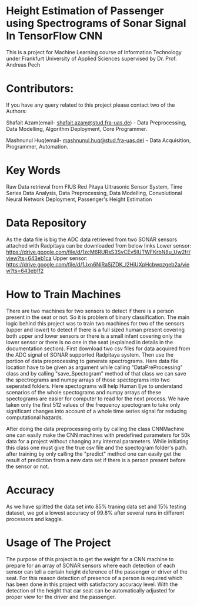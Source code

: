 # Height Estimation of Passenger using Spectrograms of Sonar Signal In TensorFlow CNN
This is a project for Machine Learning course of Information Technology under Frankfurt University of Applied Sciences supervised by Dr. Prof. Andreas Pech
# Contributors:
If you have any query related to this project please contact two of the Authors:

Shafait Azam(email- shafait.azam@stud.fra-uas.de) - Data Preprocessing, Data Modelling, Algorithm Deployment, Core Programmer.

Mashnunul Huq(email- mashnunul.huq@stud.fra-uas.de) - Data Acquisition, Programmer, Automation.
# Key Words
Raw Data retrieval from FIUS Red Pitaya Ultrasonic Sensor System, Time Series Data Analysis, Data Preprocessing, Data Modelling, Convolutional Neural Network Deployment, Passenger's Height Estimation
# Data Repository
As the data file is big the ADC data retrieved from two SONAR sensors attached with Radpitaya can be downloaded from below links
Lower sensor: https://drive.google.com/file/d/1zcM6RURsS3SvCEv5lUTWFKrbN8u_Uw2H/view?ts=643eb1ca
Upper sensor: https://drive.google.com/file/d/1Jxn6NIRaSjZDK_I2HiUXpHcbwpzgeb2a/view?ts=643eb1f2
# How to Train Machines
There are two machines for two sensors to detect if there is a person present in the seat or not. So it is problem of binary classification. The main logic behind this project was to train two machines for two of the sensors (upper and lower) to detect if there is a full sized human present covering both upper and lower sensors or there is a small infant covering only the lower sensor or there is no one in the seat (explained in details in the documentation section).
First download two csv files for data acquired from the ADC signal of SONAR supported Radpitaya system. Then use the portion of data preprocessing to generate spectrograms. Here data file location have to be given as argument while calling "DataPreProcessing" class and by calling "save_Spectogram" method of that class we can save the spectrograms and numpy arrays of those spectograms into two seperated folders. Here spectograms will help Human Eye to understand scenarios of the whole spectograms and numpy arrays of these spectograms are easier for computer to read for the next process. We have taken only the first 512 values of the frequency spectogram to take only significant changes into account of a whole time series signal for reducing computational hazards.


After doing the data preprocessing only by calling the class CNNMachine one can easily make the CNN machines with predefined parameters for 50k data for a project without changing any internal parameters. While initiating this class one must give the true csv file and the spectogram folder's path. after training by only calling the "predict" method one can easily get the result of prediction from a new data set if there is a person present before the sensor or not.
# Accuracy
As we have splitted the data set into 85% traning data set and 15% testing dataset, we got a lowest accuracy of 99.8% after several runs in different processors and kaggle.  
# Usage of The Project 
The purpose of this project is to get the weight for a CNN machine to prepare for an array of SONAR sensors where each detection of each sensor can tell a certain height deference of the passenger or driver of the seat. For this reason detection of presence of a person is required which has been done in this project with satisfactory accuracy level. With the detection of the height that car seat can be automatically adjusted for proper view for the driver and the passenger.     
